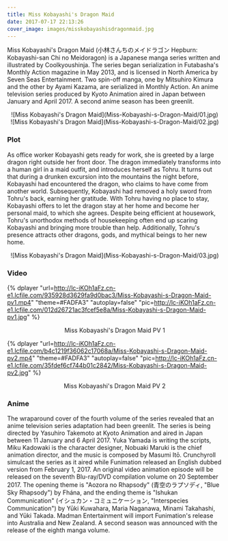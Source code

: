 ```yaml
---
title: Miss Kobayashi's Dragon Maid
date: 2017-07-17 22:13:26
cover_image: images/misskobayashisdragonmaid.jpg
---
```

Miss Kobayashi's Dragon Maid (小林さんちのメイドラゴン Hepburn: Kobayashi-san Chi no Meidoragon) is a Japanese manga series written and illustrated by Coolkyoushinja. The series began serialization in Futabasha's Monthly Action magazine in May 2013, and is licensed in North America by Seven Seas Entertainment. Two spin-off manga, one by Mitsuhiro Kimura and the other by Ayami Kazama, are serialized in Monthly Action. An anime television series produced by Kyoto Animation aired in Japan between January and April 2017. A second anime season has been greenlit.

<center>![Miss Kobayashi's Dragon Maid](Miss-Kobayashi-s-Dragon-Maid/01.jpg)</center>

<center>![Miss Kobayashi's Dragon Maid](Miss-Kobayashi-s-Dragon-Maid/02.jpg)</center>

### Plot
As office worker Kobayashi gets ready for work, she is greeted by a large dragon right outside her front door. The dragon immediately transforms into a human girl in a maid outfit, and introduces herself as Tohru. It turns out that during a drunken excursion into the mountains the night before, Kobayashi had encountered the dragon, who claims to have come from another world. Subsequently, Kobayashi had removed a holy sword from Tohru's back, earning her gratitude. With Tohru having no place to stay, Kobayashi offers to let the dragon stay at her home and become her personal maid, to which she agrees. Despite being efficient at housework, Tohru's unorthodox methods of housekeeping often end up scaring Kobayashi and bringing more trouble than help. Additionally, Tohru's presence attracts other dragons, gods, and mythical beings to her new home.

<center>![Miss Kobayashi's Dragon Maid](Miss-Kobayashi-s-Dragon-Maid/03.jpg)</center>

### Video

{% dplayer "url=http://lc-iKOh1aFz.cn-e1.lcfile.com/935928d3629fa9d0bac3/Miss-Kobayashi-s-Dragon-Maid-pv1.mp4"  "theme=#FADFA3" "autoplay=false" "pic=http://lc-iKOh1aFz.cn-e1.lcfile.com/012d26721ac3fcef5e8a/Miss-Kobayashi-s-Dragon-Maid-pv1.jpg" %}
<center>Miss Kobayashi's Dragon Maid PV 1</center>

{% dplayer "url=http://lc-iKOh1aFz.cn-e1.lcfile.com/b4c1219f36062c17068a/Miss-Kobayashi-s-Dragon-Maid-pv2.mp4"  "theme=#FADFA3" "autoplay=false" "pic=http://lc-iKOh1aFz.cn-e1.lcfile.com/35fdef6cf744b01c2842/Miss-Kobayashi-s-Dragon-Maid-pv2.jpg" %}
<center>Miss Kobayashi's Dragon Maid PV 2</center>

### Anime
The wraparound cover of the fourth volume of the series revealed that an anime television series adaptation had been greenlit. The series is being directed by Yasuhiro Takemoto at Kyoto Animation and aired in Japan between 11 January and 6 April 2017. Yuka Yamada is writing the scripts, Miku Kadowaki is the character designer, Nobuaki Maruki is the chief animation director, and the music is composed by Masumi Itō. Crunchyroll simulcast the series as it aired while Funimation released an English dubbed version from February 1, 2017. An original video animation episode will be released on the seventh Blu-ray/DVD compilation volume on 20 September 2017. The opening theme is "Aozora no Rhapsody" (青空のラプソディ, "Blue Sky Rhapsody") by Fhána, and the ending theme is "Ishukan Communication" (イシュカン・コミュニケーション, "Interspecies Communication") by Yūki Kuwahara, Maria Naganawa, Minami Takahashi, and Yūki Takada. Madman Entertainment will import Funimation's release into Australia and New Zealand. A second season was announced with the release of the eighth manga volume.